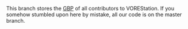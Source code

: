 This branch stores the [GBP](https://github.com/tgstation/gbp-action) of all contributors to VOREStation. If you somehow stumbled upon here by mistake, all our code is on the master branch.
